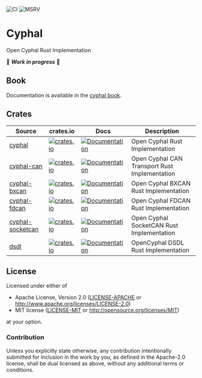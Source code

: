 ![CI](https://github.com/cyphal-rs/cyphal/actions/workflows/ci.yml/badge.svg?branch=master)
![MSRV](https://img.shields.io/badge/rustc-1.78+-blue.svg)

# Cyphal

Open Cyphal Rust Implementation

🚧 ***Work in progress*** 🚧

## Book

Documentation is available in the [cyphal book](./book).

## Crates

| Source | crates.io | Docs | Description |
|-|-|-|-|
| [cyphal](./cyphal) | [![crates.io](https://img.shields.io/crates/v/cyphal.svg)](https://crates.io/crates/cyphal) | [![Documentation](https://docs.rs/cyphal/badge.svg)](https://docs.rs/cyphal) | Open Cyphal Rust Implementation |
| [cyphal-can](./cyphal-can) | [![crates.io](https://img.shields.io/crates/v/cyphal-can.svg)](https://crates.io/crates/cyphal-can) | [![Documentation](https://docs.rs/cyphal-can/badge.svg)](https://docs.rs/cyphal-can) | Open Cyphal CAN Transport Rust Implementation |
| [cyphal-bxcan](./cyphal-bxcan) | [![crates.io](https://img.shields.io/crates/v/cyphal-bxcan.svg)](https://crates.io/crates/cyphal-bxcan) | [![Documentation](https://docs.rs/cyphal-bxcan/badge.svg)](https://docs.rs/cyphal-bxcan) | Open Cyphal BXCAN Rust Implementation |
| [cyphal-fdcan](./cyphal-fdcan) | [![crates.io](https://img.shields.io/crates/v/cyphal-fdcan.svg)](https://crates.io/crates/cyphal-fdcan) | [![Documentation](https://docs.rs/cyphal-fdcan/badge.svg)](https://docs.rs/cyphal-fdcan) | Open Cyphal FDCAN Rust Implementation |
| [cyphal-socketcan](./cyphal-socketcan) | [![crates.io](https://img.shields.io/crates/v/cyphal-socketcan.svg)](https://crates.io/crates/cyphal-socketcan) | [![Documentation](https://docs.rs/cyphal-socketcan/badge.svg)](https://docs.rs/cyphal-socketcan) | Open Cyphal SocketCAN Rust Implementation |
| [dsdl](./dsdl) | [![crates.io](https://img.shields.io/crates/v/dsdl.svg)](https://crates.io/crates/dsdl) | [![Documentation](https://docs.rs/dsdl/badge.svg)](https://docs.rs/dsdl) | OpenCyphal DSDL Rust Implementation |

## License

Licensed under either of

- Apache License, Version 2.0 ([LICENSE-APACHE](LICENSE-APACHE) or
  <http://www.apache.org/licenses/LICENSE-2.0>)
- MIT license ([LICENSE-MIT](LICENSE-MIT) or <http://opensource.org/licenses/MIT>)

at your option.

### Contribution

Unless you explicitly state otherwise, any contribution intentionally submitted
for inclusion in the work by you, as defined in the Apache-2.0 license, shall be
dual licensed as above, without any additional terms or conditions.
